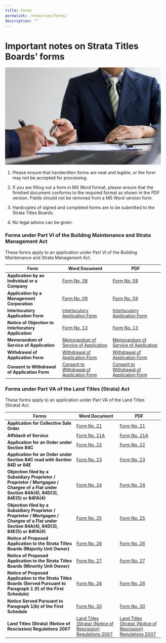 ```yaml
---
title: Forms
permalink: /resources/forms/
description: ""
---
```

#  Important notes on Strata Titles Boards’ forms

![](/images/important%20information%20.jpg)

1.  Please ensure that handwritten forms are neat and legible, or the form may not be accepted for processing.
    
2.  If you are filling out a form in MS Word format, please ensure that the finished document conforms to the required format as shown in the PDF version. Fields should not be removed from a MS Word version form.
    
3.  Hardcopies of signed and completed forms are to be submitted to the Strata Titles Boards.
    
4.  No legal advice can be given.

### Forms under Part VI of the Building Maintenance and Strata Management Act


These forms apply to an application under Part VI of the Building Maintenance and Strata Management Act.



| Form | Word Document | PDF |
| -------- | -------- | -------- |
| **Application by an Individual or a Company**   | [Form No. 08](https://file.go.gov.sg/form-8.docx)   |[Form No. 08](/files/Forms/form-8.pdf)   |
| **Application by a Management Corporation**  | [Form No. 09](https://file.go.gov.sg/form-9-05042021.docx)  |[Form No. 09](/files/Forms/form-9-05042021.pdf) |
| **Interlocutory Application Form** | [Interlocutory Application Form](https://file.go.gov.sg/interlocutory-application-form-final-21-dec-22.docx)   |[Interlocutory Application Form](/files/Forms/revised-interlocutory-application-form-dec2022.pdf) |
| **Notice of Objection to Interlocutory Application**| [Form No. 13](https://file.go.gov.sg/notice-of-objection-to-interlocutory-application-form-13.docx)   |[Form No. 13](/files/Forms/notice-of-objection-to-interlocutory-application-form-13.pdf)|
| **Memorandum of Service of Application**| [Memorandum of Service of Application](https://file.go.gov.sg/memorandum-of-service-of-application.docx)   |[Memorandum of Service of Application](/files/Forms/memorandum-of-service-of-application.pdf)|
| **Withdrawal of Application Form**| [Withdrawal of Application Form](https://file.go.gov.sg/withdrawal-of-application-form-applicant-060821.docx)   |[Withdrawal of Application Form](/files/Forms/withdrawal-of-application-form(applicant)-060821.pdf)
|**Consent to Withdrawal of Application Form**| [Consent to Withdrawal of Application Form](https://file.go.gov.sg/consent-to-withdrawal-of-application-form-respondent-06082021.docx)   |[Consent to Withdrawal of Application Form](/files/Forms/consent-to-withdrawal-of-application-form(respondent)-06082021.pdf)



### Forms under Part VA of the Land Titles (Strata) Act


These forms apply to an application under Part VA of the Land Titles (Strata) Act.



| Forms | Word Document | PDF |
| -------- | -------- | -------- |
| **Application for Collective Sale Order**    | [Form No. 21](https://file.go.gov.sg/form-21.docx)    | [Form No. 21](/files/Forms/form-21.pdf)   |
| **Affidavit of Service**   | [Form No. 21A](https://file.go.gov.sg/form-21a.docx)    | [Form No. 21A](/files/Forms/form-21a.pdf)   |
| **Application for an Order under Section 84C**  | [Form No. 22](https://file.go.gov.sg/form-22.docx)    | [Form No. 22](/files/Forms/form-22.pdf)  |
| **Application for an Order under Section 84C read with Section 84D or 84E**  | [Form No. 23](https://file.go.gov.sg/form-23.docx)    | [Form No. 23](/files/Forms/form-23.pdf)|
| **Objection filed by a Subsidiary Proprietor / Proprietor / Mortgagee / Chargee of a Flat under Section 84A(4), 84D(3), 84E(5) or 84FA(4)** | [Form No. 24](https://file.go.gov.sg/form-24.docx)    | [Form No. 24](/files/Forms/form-24.pdf)|
| **Objection filed by a Subsidiary Proprietor / Proprietor / Mortgagee / Chargee of a Flat under Section 84A(4), 84D(3), 84E(5) or 84FA(4)**| [Form No. 25](https://file.go.gov.sg/form-25.docx)    | [Form No. 25](/files/Forms/form-25.pdf)|
| **Notice of Proposed Application to the Strata Titles Boards (Majority Unit Owner)** | [Form No. 26](https://file.go.gov.sg/form26.docx)    | [Form No. 26](/files/Forms/form26.pdf)|
| **Notice of Proposed Application to the Strata Titles Boards (Minority Unit Owner)**| [Form No. 27](https://file.go.gov.sg/form27.docx)    | [Form No. 27](/files/Forms/form27.pdf)|
| **Notice of Proposed Application to the Strata Titles Boards (Served Pursuant to Paragraph 1 (f) of the First Schedule)**| [Form No. 28](https://file.go.gov.sg/form28.docx)    | [Form No. 28](/files/Forms/form28.pdf)|
| **Notice Served Pursuant to Paragraph 1(b) of the First Schedule**| [Form No. 30](https://file.go.gov.sg/form30.docx)    | [Form No. 30](/files/Forms/form30.pdf)|
| **Land Titles (Strata) (Notice of Rescission) Regulations 2007**| [Land Titles (Strata) (Notice of Rescission) Regulations 2007](https://file.go.gov.sg/ltsa-reg-rescission-notice.docx)    | [Land Titles (Strata) (Notice of Rescission) Regulations 2007](/files/Forms/lt(s)a_reg_-_rescission_notice.pdf)|